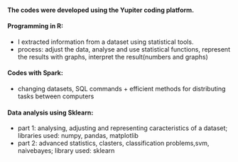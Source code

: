 #### The codes were developed using the Yupiter coding platform.

#### Programming in R: 
- I extracted information from a dataset using statistical tools.
- process: adjust the data, analyse and use statistical functions, represent the results with graphs, interpret the result(numbers and graphs) 

#### Codes with Spark: 
- changing datasets, SQL commands + efficient methods for distributing tasks between computers

#### Data analysis using Sklearn: 
- part 1: analysing, adjusting and representing caracteristics of a dataset; libraries used: numpy, pandas, matplotlib
- part 2: advanced statistics, clasters, classification problems,svm, naivebayes; library used: sklearn
